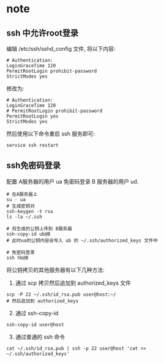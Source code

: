 # note #

## ssh 中允许root登录 ##

编辑 /etc/ssh/sshd_config 文件, 将以下内容:

```
# Authentication:
LoginGraceTime 120
PermitRootLogin prohibit-password
StrictModes yes
```

修改为:

```
# Authentication:
LoginGraceTime 120
# PermitRootLogin prohibit-password
PermitRootLogin yes
StrictModes yes
```

然后使用以下命令重启 ssh 服务即可:

```
service ssh restart
```

## ssh免密码登录 ##

配置 A服务器的用户 ua 免密码登录 B 服务器的用户 ud.

```
# 在A服务器上
su - ua
# 生成密钥对
ssh-keygen -t rsa
ls -la ~/.ssh

# 将生成的公钥上传到 B服务器
ssh-copy-id ub@B
# 此时ua的公钥内容会写入 ub 的 ~/.ssh/authorized_keys 文件中

# 免密码登录
ssh hb@B
```

将公钥拷贝的其他服务器有以下几种方法:

1. 通过 scp 拷贝然后追加到 authorized_keys 文件

```
scp -P 22 ~/.ssh/id_rsa.pub user@host:~/
# 然后追加到 authorized_keys
```

2. 通过 ssh-copy-id

```
ssh-copy-id user@host
```

3. 通过普通的 ssh 命令

```
cat ~/.ssh/id_rsa.pub | ssh -p 22 user@host 'cat >> ~/.ssh/authorized_keys'
```
